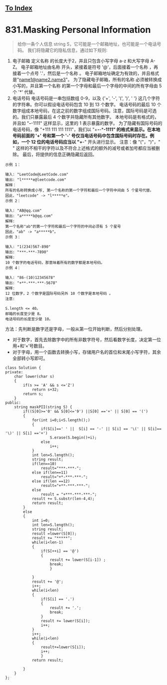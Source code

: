 [To Index](/index.md)
---
# 831.Masking Personal Information
> 给你一条个人信息 string S，它可能是一个邮箱地址，也可能是一个电话号码。
我们将隐藏它的隐私信息，通过如下规则:
1. 电子邮箱
定义名称 <name> 的长度大于2，并且只包含小写字母 a-z 和大写字母 A-Z。
电子邮箱地址由名称 <name> 开头，紧接着是符号 '@'，后面接着一个名称 <name>，再接着一个点号 '.'，然后是一个名称 <name>。
电子邮箱地址确定为有效的，并且格式是"name1@name2.name3"。
为了隐藏电子邮箱，所有的名称 <name> 必须被转换成小写的，并且第一个名称 <name> 的第一个字母和最后一个字母的中间的所有字母由 5 个 '*' 代替。
2. 电话号码
电话号码是一串包括数组 0-9，以及 {'+', '-', '(', ')', ' '} 这几个字符的字符串。你可以假设电话号码包含 10 到 13 个数字。
电话号码的最后 10 个数字组成本地号码，在这之前的数字组成国际号码。注意，国际号码是可选的。我们只暴露最后 4 个数字并隐藏所有其他数字。
本地号码是有格式的，并且如 "***-***-1111" 这样显示，这里的 1 表示暴露的数字。
为了隐藏有国际号码的电话号码，像 "+111 111 111 1111"，我们以 "+***-***-***-1111" 的格式来显示。在本地号码前面的 '+' 号和第一个 '-' 号仅当电话号码中包含国际号码时存在。例如，一个 12 位的电话号码应当以 "+**-" 开头进行显示。
注意：像 "("，")"，" " 这样的不相干的字符以及不符合上述格式的额外的减号或者加号都应当被删除。
最后，将提供的信息正确隐藏后返回。

```
示例 1：

输入: "LeetCode@LeetCode.com"
输出: "l*****e@leetcode.com"
解释：
所有的名称转换成小写, 第一个名称的第一个字符和最后一个字符中间由 5 个星号代替。
因此，"leetcode" -> "l*****e"。
示例 2：

输入: "AB@qq.com"
输出: "a*****b@qq.com"
解释:
第一个名称"ab"的第一个字符和最后一个字符的中间必须有 5 个星号
因此，"ab" -> "a*****b"。
示例 3：

输入: "1(234)567-890"
输出: "***-***-7890"
解释:
10 个数字的电话号码，那意味着所有的数字都是本地号码。
示例 4：

输入: "86-(10)12345678"
输出: "+**-***-***-5678"
解释:
12 位数字，2 个数字是国际号码另外 10 个数字是本地号码 。
注意:

S.length <= 40。
邮箱的长度至少是 8。
电话号码的长度至少是 10。
```
方法：先判断是数字还是字母，一般从第一位开始判断，然后分别处理。
- 对于数字，首先去除数字中的所有非数字符号，然后看数字长度，决定第一位用+和‘×’号数目。
- 对于字母，用一个函数去转换小写，存储用户名的首位和末尾小写字符，其余全部转小写即可。


```
class Solution {
private:
    char lower(char s)
    {
        if(s >= 'A' && s <='Z')
            return s+32;
        return s;
    }
public:
    string maskPII(string S) {
        if((S[0]>='0' && S[0]<='9') ||S[0] =='+' || S[0] == '(')
        {
            for(int i=0;i<S.length();)
            {
                if(S[i]==' ' ||  S[i] == '-' || S[i] == '\(' || S[i]== '\)' || S[i] =='+')
                    S.erase(S.begin()+i);
                else
                    i++;
            }
            int len=S.length();
            string result;
            if(len==10)
                result="***-***-";
            else if(len==11)
                result="+*-***-***-";
            else if(len ==12)
                result="+**-***-***-";
            else
                result = "+***-***-***-";
            result += S.substr(len-4,4);
            return result;
        }
        else
        {
            int i=0;
            int len=S.length();
            string result;
            result =lower(S[0]);
            result += "*****";
            while(i<len-1)
            {
                if(S[++i] == '@')
                {
                    result += lower(S[i-1]) ;
                    break;
                    }

            }
            result += '@';
            i++;
            while(i<len)
            {
                if(S[i] == '.')
                {
                    result += '.';
                    break;
                }
                result += lower(S[i]);
                i++;
            }
            i++;
            while(i<len)
            {
                result+=lower(S[i]);
                i++;
                }
            return result;

        }
    }
};
```
